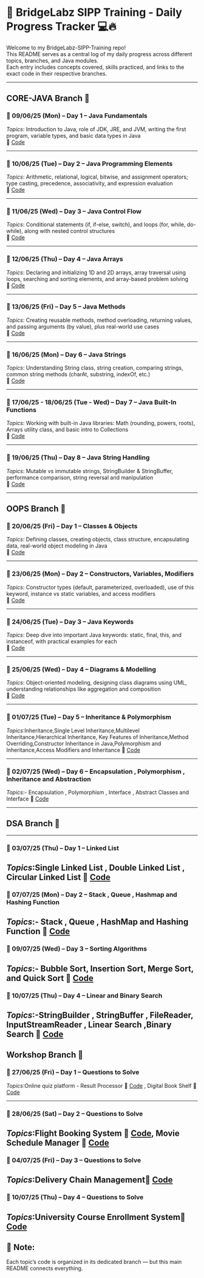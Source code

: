 # 🧠 BridgeLabz SIPP Training - Daily Progress Tracker 💻🔥

Welcome to my BridgeLabz-SIPP-Training repo!  
This README serves as a central log of my daily progress across different topics, branches, and Java modules.  
Each entry includes concepts covered, skills practiced, and links to the exact code in their respective branches.

---

## CORE-JAVA Branch 📂

### 📅 09/06/25 (Mon) – Day 1 – Java Fundamentals  
*Topics*: Introduction to Java, role of JDK, JRE, and JVM, writing the first program, variable types, and basic data types in Java  
🔗 [Code](https://github.com/ANUBHAV-03042004/BridgeLabz-SIPP-Training/tree/Core-Java/Core-Java/PracticeProblem)

---

### 📅 10/06/25 (Tue) – Day 2 – Java Programming Elements  
*Topics*: Arithmetic, relational, logical, bitwise, and assignment operators; type casting, precedence, associativity, and expression evaluation  
🔗 [Code](https://github.com/ANUBHAV-03042004/BridgeLabz-SIPP-Training/tree/Core-Java/Core-Java/JavaProgramingElements)

---

### 📅 11/06/25 (Wed) – Day 3 – Java Control Flow  
*Topics*: Conditional statements (if, if-else, switch), and loops (for, while, do-while), along with nested control structures  
🔗 [Code](https://github.com/ANUBHAV-03042004/BridgeLabz-SIPP-Training/tree/Core-Java/Core-Java/ControlFlows)

---

### 📅 12/06/25 (Thu) – Day 4 – Java Arrays  
*Topics*: Declaring and initializing 1D and 2D arrays, array traversal using loops, searching and sorting elements, and array-based problem solving  
🔗 [Code](https://github.com/ANUBHAV-03042004/BridgeLabz-SIPP-Training/tree/Core-Java/Core-Java/Arrays)

---

### 📅 13/06/25 (Fri) – Day 5 – Java Methods  
*Topics*: Creating reusable methods, method overloading, returning values, and passing arguments (by value), plus real-world use cases  
🔗 [Code](https://github.com/ANUBHAV-03042004/BridgeLabz-SIPP-Training/tree/Core-Java/Core-Java/Methods)

---

### 📅 16/06/25 (Mon) – Day 6 – Java Strings  
*Topics*: Understanding String class, string creation, comparing strings, common string methods (charAt, substring, indexOf, etc.)  
🔗 [Code](https://github.com/ANUBHAV-03042004/BridgeLabz-SIPP-Training/tree/Core-Java/Core-Java/Strings)

---

### 📅 17/06/25 - 18/06/25 (Tue - Wed) – Day 7 – Java Built-In Functions  
*Topics*: Working with built-in Java libraries: Math (rounding, powers, roots), Arrays utility class, and basic intro to Collections  
🔗 [Code](https://github.com/ANUBHAV-03042004/BridgeLabz-SIPP-Training/tree/Core-Java/Core-Java/Strings/com/builtinfunction/problem)

---

### 📅 19/06/25 (Thu) – Day 8 – Java String Handling  
*Topics*: Mutable vs immutable strings, StringBuilder & StringBuffer, performance comparison, string reversal and manipulation  
🔗 [Code](https://github.com/ANUBHAV-03042004/BridgeLabz-SIPP-Training/tree/Core-Java/Core-Java/Strings/stringhandling)

---

## OOPS Branch 🧱

### 📅 20/06/25 (Fri) – Day 1 – Classes & Objects  
*Topics*: Defining classes, creating objects, class structure, encapsulating data, real-world object modeling in Java  
🔗 [Code](https://github.com/ANUBHAV-03042004/BridgeLabz-SIPP-Training/tree/OOPS/com/classandobject)

---

### 📅 23/06/25 (Mon) – Day 2 – Constructors, Variables, Modifiers  
*Topics*: Constructor types (default, parameterized, overloaded), use of this keyword, instance vs static variables, and access modifiers  
🔗 [Code](https://github.com/ANUBHAV-03042004/BridgeLabz-SIPP-Training/tree/OOPS/com/javaconstructors)

---

### 📅 24/06/25 (Tue) – Day 3 – Java Keywords  
*Topics*: Deep dive into important Java keywords: static, final, this, and instanceof, with practical examples for each  
🔗 [Code](https://github.com/ANUBHAV-03042004/BridgeLabz-SIPP-Training/tree/OOPS/com/thisstaticfinalkeywordandinstanceofoperator/level1)

---

### 📅 25/06/25 (Wed) – Day 4 – Diagrams & Modelling  
*Topics*: Object-oriented modeling, designing class diagrams using UML, understanding relationships like aggregation and composition  
🔗 [Code](https://github.com/ANUBHAV-03042004/BridgeLabz-SIPP-Training/tree/OOPS/com/objectorienteddesignprinciples)

---

### 📅 01/07/25 (Tue) – Day 5 – Inheritance & Polymorphism 
*Topics*:Inheritance,Single Level Inheritance,Multilevel Inheritance,Hierarchical Inheritance, Key Features of Inheritance,Method Overriding,Constructor Inheritance in Java,Polymorphism and Inheritance,Access Modifiers and Inheritance 
🔗 [Code](https://github.com/ANUBHAV-03042004/BridgeLabz-SIPP-Training/tree/OOPS/com/inheritance)

---

### 📅 02/07/25 (Wed) – Day 6 – Encapsulation , Polymorphism , Inheritance and Abstraction 
*Topics*:- Encapsulation , Polymorphism , Interface , Abstract Classes and Interface
🔗 [Code](https://github.com/ANUBHAV-03042004/BridgeLabz-SIPP-Training/tree/OOPS/com/encapsulationpolymorphisminterfaceandabstractclass)

---
## DSA Branch 🧱

---

### 📅 03/07/25 (Thu) – Day 1 – Linked List
*Topics*:Single Linked List , Double Linked List , Circular  Linked List
🔗 [Code](https://github.com/ANUBHAV-03042004/BridgeLabz-SIPP-Training/tree/DSA/com/linkedlist)
---

### 📅 07/07/25 (Mon) – Day 2 –  Stack , Queue , Hashmap and Hashing Function
*Topics*:- Stack , Queue , HashMap and Hashing Function
🔗 [Code](https://github.com/ANUBHAV-03042004/BridgeLabz-SIPP-Training/tree/DSA/com/stackqueuehashmapandhashingfunction)
---

### 📅 09/07/25 (Wed) – Day 3 –  Sorting Algorithms
*Topics*:- Bubble Sort, Insertion Sort, Merge Sort, and Quick Sort
🔗 [Code](https://github.com/ANUBHAV-03042004/BridgeLabz-SIPP-Training/tree/DSA/com/sortingalgorithms)
---
### 📅 10/07/25 (Thu) – Day 4 –  Linear and Binary Search
*Topics*:-StringBuilder , StringBuffer , FileReader, InputStreamReader , Linear Search ,Binary Search
🔗 [Code](https://github.com/ANUBHAV-03042004/BridgeLabz-SIPP-Training/tree/DSA/com/stringbufferstringbuilderinputstreamreaderlinearandbinarysearch)
---

## Workshop Branch 🧱

### 📅 27/06/25 (Fri) – Day 1  – Questions to Solve 
*Topics*:Online quiz platform - Result Processor 🔗 [Code](https://github.com/ANUBHAV-03042004/BridgeLabz-SIPP-Training/tree/Workshop/Workshop/OnlineQuizPlatform ) , 
 Digital Book Shelf 🔗 [Code](https://github.com/ANUBHAV-03042004/BridgeLabz-SIPP-Training/tree/Workshop/Workshop/DigitalBookShelf)

---
### 📅 28/06/25 (Sat) – Day 2  – Questions to Solve 
*Topics*:Flight Booking System 🔗 [Code](https://github.com/ANUBHAV-03042004/BridgeLabz-SIPP-Training/tree/Workshop/Workshop/FlightBookingSystem ), 
Movie Schedule Manager 
🔗 [Code](https://github.com/ANUBHAV-03042004/BridgeLabz-SIPP-Training)
---
### 📅 04/07/25 (Fri) – Day 3  – Questions to Solve 
*Topics*:Delivery Chain Management🔗 [Code](https://github.com/ANUBHAV-03042004/BridgeLabz-SIPP-Training/tree/Workshop/Workshop/FlightBookingSystem )
---
### 📅 10/07/25 (Thu) – Day 4  – Questions to Solve 
*Topics*:University Course Enrollment System🔗 [Code](https://github.com/ANUBHAV-03042004/BridgeLabz-SIPP-Training/tree/Workshop/Workshop/universitycourseenrollmentsystem)
---


## 📝 Note:
Each topic’s code is organized in its dedicated branch — but this main README connects everything.
